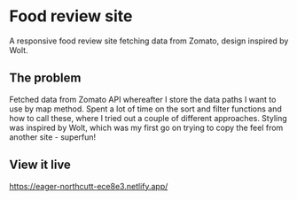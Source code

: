 # Food review site

A responsive food review site fetching data from Zomato, design inspired by Wolt.

## The problem

Fetched data from Zomato API whereafter I store the data paths I want to use by map method. Spent a lot of time on the sort and filter functions and how to call these, where I tried out a couple of different approaches. Styling was inspired by Wolt, which was my first go on trying to copy the feel from another site - superfun!

## View it live
https://eager-northcutt-ece8e3.netlify.app/
